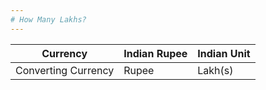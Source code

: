 ```yaml
---
# How Many Lakhs?
---
```



Currency | Indian Rupee | Indian Unit
--- | --- | ---
Converting Currency | Rupee | Lakh(s)

